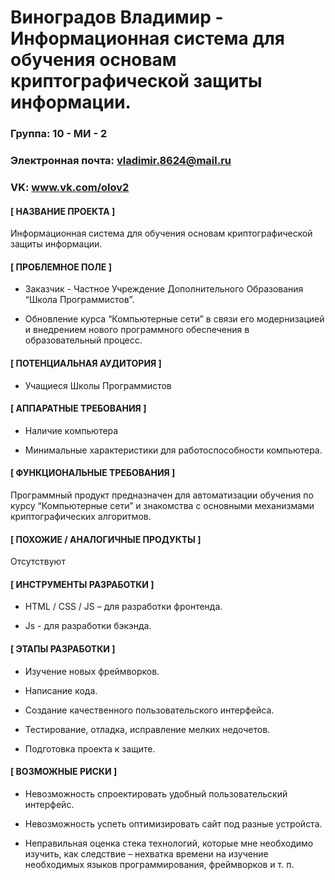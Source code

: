 Виноградов Владимир - Информационная система для обучения основам криптографической защиты информации.
==================================

### Группа: 10 - МИ - 2

### Электронная почта: vladimir.8624@mail.ru

### VK: www.vk.com/olov2

#### [ НАЗВАНИЕ ПРОЕКТА ]

  Информационная система для обучения основам криптографической защиты информации.

#### [ ПРОБЛЕМНОЕ ПОЛЕ ]

  * Заказчик - Частное Учреждение Дополнительного Образования “Школа Программистов”.
  
  * Обновление курса “Компьютерные сети” в связи его модернизацией и внедрением нового программного обеспечения в образовательный процесс.

  
#### [ ПОТЕНЦИАЛЬНАЯ АУДИТОРИЯ ]

  * Учащиеся Школы Программистов

#### [ АППАРАТНЫЕ ТРЕБОВАНИЯ ]

  * Наличие компьютера
  
  * Минимальные характеристики для работоспособности компьютера.

#### [ ФУНКЦИОНАЛЬНЫЕ ТРЕБОВАНИЯ ]

  Программный продукт предназначен для автоматизации обучения по курсу “Компьютерные сети” и знакомства с основными механизмами криптографических алгоритмов.

#### [ ПОХОЖИЕ / АНАЛОГИЧНЫЕ ПРОДУКТЫ ]

  Отсутствуют

#### [ ИНСТРУМЕНТЫ РАЗРАБОТКИ ]

  * HTML / CSS / JS – для разработки фронтенда.
  
  * Js - для разработки бэкэнда.

#### [ ЭТАПЫ РАЗРАБОТКИ ]

  * Изучение новых фреймворков.

  * Написание кода.

  * Создание качественного пользовательского интерфейса.

  * Тестирование, отладка, исправление мелких недочетов.

  * Подготовка проекта к защите.

#### [ ВОЗМОЖНЫЕ РИСКИ ]

  * Невозможность спроектировать удобный пользовательский интерфейс.
  
  * Невозможность успеть оптимизировать сайт под разные устройста.

  * Неправильная оценка стека технологий, которые мне необходимо изучить, как следствие – нехватка времени на изучение необходимых языков программирования, фреймворков и т. п.
